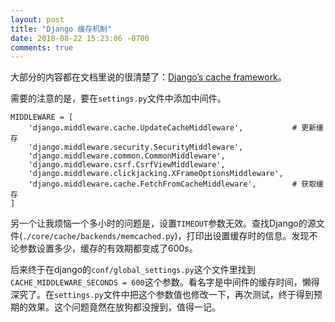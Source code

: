 ```yaml
---
layout: post
title: "Django 缓存机制"
date: 2018-08-22 15:23:06 -0700
comments: true
---
```


大部分的内容都在文档里说的很清楚了：[Django’s cache framework](https://docs.djangoproject.com/en/2.1/topics/cache/)。

需要的注意的是，要在`settings.py`文件中添加中间件。
```
MIDDLEWARE = [
    'django.middleware.cache.UpdateCacheMiddleware',           # 更新缓存
    'django.middleware.security.SecurityMiddleware',
    'django.middleware.common.CommonMiddleware',
    'django.middleware.csrf.CsrfViewMiddleware',
    'django.middleware.clickjacking.XFrameOptionsMiddleware',
    'django.middleware.cache.FetchFromCacheMiddleware',        # 获取缓存
]
```

另一个让我烦恼一个多小时的问题是，设置`TIMEOUT`参数无效。查找Django的源文件(`./core/cache/backends/memcached.py`)，打印出设置缓存时的信息。发现不论参数设置多少，缓存的有效期都变成了600s。

后来终于在django的`conf/global_settings.py`这个文件里找到`CACHE_MIDDLEWARE_SECONDS = 600`这个参数。看名字是中间件的缓存时间，懒得深究了。在`settings.py`文件中把这个参数值也修改一下，再次测试，终于得到预期的效果。这个问题竟然在放狗都没搜到，值得一记。

